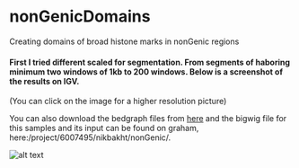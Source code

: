 # nonGenicDomains
Creating domains of broad histone marks in nonGenic regions

#### First I tried different scaled for segmentation. From segments of haboring minimum two windows of 1kb to 200 windows. Below is a screenshot of the results on IGV.
(You can click on the image for a higher resolution picture)

You can also download the bedgraph files from <a href="http://nikleotide.com/wp-content/uploads//2018/04/different_scales.zip">here</a> and the bigwig file for this samples and its input can be found on graham, here:/project/6007495/nikbakht/nonGenic/.

![alt text](http://nikleotide.com/wp-content/uploads//2018/04/igv_snapshot.png)
